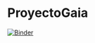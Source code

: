 # ProyectoGaia
[![Binder](https://mybinder.org/badge_logo.svg)](https://mybinder.org/v2/gh/sofia-idarraga/ProyectoGaia/HEAD)
